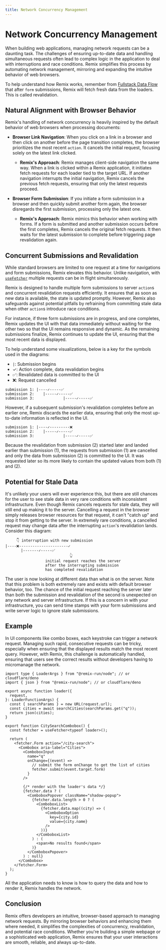 ```yaml
---
title: Network Concurrency Management
---
```


# Network Concurrency Management

When building web applications, managing network requests can be a daunting task. The challenges of ensuring up-to-date data and handling simultaneous requests often lead to complex logic in the application to deal with interruptions and race conditions. Remix simplifies this process by automating network management, mirroring and expanding the intuitive behavior of web browsers.

To help understand how Remix works, remember from [Fullstack Data Flow][fullstack_data_flow] that after `form` submissions, Remix will fetch fresh data from the loaders. This is called revalidation.

## Natural Alignment with Browser Behavior

Remix's handling of network concurrency is heavily inspired by the default behavior of web browsers when processing documents:

- **Browser Link Navigation**: When you click on a link in a browser and then click on another before the page transition completes, the browser prioritizes the most recent `action`. It cancels the initial request, focusing solely on the latest link clicked.

  - **Remix's Approach**: Remix manages client-side navigation the same way. When a link is clicked within a Remix application, it initiates fetch requests for each loader tied to the target URL. If another navigation interrupts the initial navigation, Remix cancels the previous fetch requests, ensuring that only the latest requests proceed.

- **Browser Form Submission**: If you initiate a form submission in a browser and then quickly submit another form again, the browser disregards the first submission, processing only the latest one.

  - **Remix's Approach**: Remix mimics this behavior when working with forms. If a form is submitted and another submission occurs before the first completes, Remix cancels the original fetch requests. It then waits for the latest submission to complete before triggering page revalidation again.

## Concurrent Submissions and Revalidation

While standard browsers are limited to one request at a time for navigations and form submissions, Remix elevates this behavior. Unlike navigation, with [`useFetcher`][use_fetcher] multiple requests can be in flight simultaneously.

Remix is designed to handle multiple form submissions to server `action`s and concurrent revalidation requests efficiently. It ensures that as soon as new data is available, the state is updated promptly. However, Remix also safeguards against potential pitfalls by refraining from committing stale data when other `action`s introduce race conditions.

For instance, if three form submissions are in progress, and one completes, Remix updates the UI with that data immediately without waiting for the other two so that the UI remains responsive and dynamic. As the remaining submissions finalize, Remix continues to update the UI, ensuring that the most recent data is displayed.

To help understand some visualizations, below is a key for the symbols used in the diagrams:

- `|`: Submission begins
- ✓: Action complete, data revalidation begins
- ✅: Revalidated data is committed to the UI
- ❌: Request cancelled

```text
submission 1: |----✓-----✅
submission 2:    |-----✓-----✅
submission 3:             |-----✓-----✅
```

However, if a subsequent submission's revalidation completes before an earlier one, Remix discards the earlier data, ensuring that only the most up-to-date information is reflected in the UI.

```text
submission 1: |----✓---------❌
submission 2:    |-----✓-----✅
submission 3:             |-----✓-----✅
```

Because the revalidation from submission (2) started later and landed earlier than submission (1), the requests from submission (1) are cancelled and only the data from submission (2) is committed to the UI. It was requested later so its more likely to contain the updated values from both (1) and (2).

## Potential for Stale Data

It's unlikely your users will ever experience this, but there are still chances for the user to see stale data in very rare conditions with inconsistent infrastructure. Even though Remix cancels requests for stale data, they will still end up making it to the server. Cancelling a request in the browser simply releases browser resources for that request, it can't "catch up" and stop it from getting to the server. In extremely rare conditions, a cancelled request may change data after the interrupting `action`'s revalidation lands. Consider this diagram:

```text
     👇 interruption with new submission
|----❌----------------------✓
       |-------✓-----✅
                             👆
                  initial request reaches the server
                  after the interrupting submission
                  has completed revalidation
```

The user is now looking at different data than what is on the server. Note that this problem is both extremely rare and exists with default browser behavior, too. The chance of the initial request reaching the server later than both the submission and revalidation of the second is unexpected on any network and server infrastructure. If this is a concern in with your infrastructure, you can send time stamps with your form submissions and write server logic to ignore stale submissions.

## Example

In UI components like combo boxes, each keystroke can trigger a network request. Managing such rapid, consecutive requests can be tricky, especially when ensuring that the displayed results match the most recent query. However, with Remix, this challenge is automatically handled, ensuring that users see the correct results without developers having to micromanage the network.

```tsx filename=app/routes/city-search.tsx
import type { LoaderArgs } from "@remix-run/node"; // or cloudflare/deno
import { json } from "@remix-run/node"; // or cloudflare/deno

export async function loader({
  request,
}: LoaderFunctionArgs) {
  const { searchParams } = new URL(request.url);
  const cities = await searchCities(searchParams.get("q"));
  return json(cities);
}

export function CitySearchCombobox() {
  const fetcher = useFetcher<typeof loader>();

  return (
    <fetcher.Form action="/city-search">
      <Combobox aria-label="Cities">
        <ComboboxInput
          name="q"
          onChange={(event) =>
            // submit the form onChange to get the list of cities
            fetcher.submit(event.target.form)
          }
        />

        {/* render with the loader's data */}
        {fetcher.data ? (
          <ComboboxPopover className="shadow-popup">
            {fetcher.data.length > 0 ? (
              <ComboboxList>
                {fetcher.data.map((city) => (
                  <ComboboxOption
                    key={city.id}
                    value={city.name}
                  />
                ))}
              </ComboboxList>
            ) : (
              <span>No results found</span>
            )}
          </ComboboxPopover>
        ) : null}
      </Combobox>
    </fetcher.Form>
  );
}
```

All the application needs to know is how to query the data and how to render it, Remix handles the network.

## Conclusion

Remix offers developers an intuitive, browser-based approach to managing network requests. By mirroring browser behaviors and enhancing them where needed, it simplifies the complexities of concurrency, revalidation, and potential race conditions. Whether you're building a simple webpage or a sophisticated web application, Remix ensures that your user interactions are smooth, reliable, and always up-to-date.

[fullstack_data_flow]: ./data-flow
[use_fetcher]: ../hooks/use-fetcher
